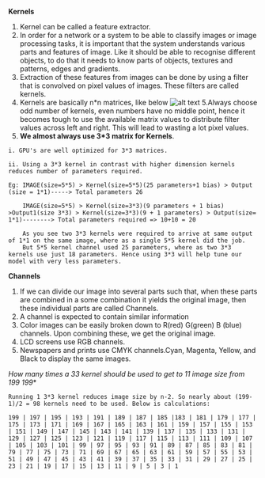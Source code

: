 **Kernels**
  1. Kernel can be called a feature extractor.
  2. In order for a network or a system to be able to classify images or image processing tasks, it is important that the system understands various parts and features of image. Like it should be able to recognise different objects, to do that it needs to know parts of objects, textures and patterns, edges and gradients.
  3. Extraction of these features from images can be done by using a filter that is convolved on pixel values of images. These filters are called kernels.
  4. Kernels are basically n*n matrices, like below
  ![alt text](http://www.davidsbatista.net/assets/images/2018-03-31_dpln_0412_cnn.png)
  5.Always choose odd number of kernels, even numbers have no middle point, hence it becomes tough to use the available matrix values to distribute filter values across left and right. This will lead to wasting a lot pixel values.
  6. **We almost always use 3*3 matrix for Kernels**.
  
    i. GPU's are well optimized for 3*3 matrices.
    
    ii. Using a 3*3 kernel in contrast with higher dimension kernels reduces number of parameters required.
    
    Eg: IMAGE(size=5*5) > Kernel(size=5*5)(25 parameters+1 bias) > Output (size = 1*1)-----> Total parameters 26
    
        IMAGE(size=5*5) > Kernel(size=3*3)(9 parameters + 1 bias) >Output1(size 3*3) > Kernel(size=3*3)(9 + 1 parameters) > Output(size= 1*1)--------> Total parameters required => 10+10 = 20
        
        As you see two 3*3 kernels were required to arrive at same output of 1*1 on the same image, where as a single 5*5 kernel did the job. 
        But 5*5 kernel channel used 25 parameters, where as two 3*3 kernels use just 18 parameters. Hence using 3*3 will help tune our model with very less parameters.
        
  
 **Channels**

  1. If we can divide our image into several parts such that, when these parts are combined in a some combination it yields the original image, then these individual parts are called Channels.
  2. A channel is expected to contain similar information
  3. Color images can be easily broken down to R(red) G(green) B (blue) channels. Upon combining these, we get the original image.
  4. LCD screens use RGB channels.
  5. Newspapers and prints use CMYK channels.Cyan, Magenta, Yellow, and Black to display the same images.
  
  
  **How many times a 3*3 kernel should be used to get to 1*1 image size from 199* 199**
  
    Running 1 3*3 kernel reduces image size by n-2. So nearly about (199-1)/2 = 98 kernels need to be used. Below is calculations:
    
    199 | 197 | 195 | 193 | 191 | 189 | 187 | 185 |183 | 181 | 179 | 177 | 175 | 173 | 171 | 169 | 167 | 165 | 163 | 161 | 159 | 157 | 155 | 153 | 151 | 149 | 147 | 145 | 143 | 141 | 139 | 137 | 135 | 133 | 131 | 129 | 127 | 125 | 123 | 121 | 119 | 117 | 115 | 113 | 111 | 109 | 107 | 105 | 103 | 101 | 99 | 97 | 95 | 93 | 91 | 89 | 87 | 85 | 83 | 81 | 79 | 77 | 75 | 73 | 71 | 69 | 67 | 65 | 63 | 61 | 59 | 57 | 55 | 53 | 51 | 49 | 47 | 45 | 43 | 41 | 39 | 37 | 35 | 33 | 31 | 29 | 27 | 25 | 23 | 21 | 19 | 17 | 15 | 13 | 11 | 9 | 5 | 3 | 1
